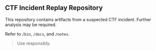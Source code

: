 ## CTF Incident Replay Repository

This repository contains artifacts from a suspected CTF incident. Further analysis may be required.

Refer to `/bin`, `/docs`, and `/notes`.

> Use responsibly.
